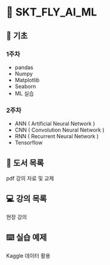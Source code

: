 # 🐼 SKT_FLY_AI_ML
## 📝 기초
### 1주차 
- pandas
- Numpy
- Matplotlib
- Seaborn
- ML 실습
### 2주차
- ANN ( Artificial Neural Network )
- CNN ( Convolution Neural Network )
- RNN ( Recurrent Neural Network )
- Tensorflow

## 📗 도서 목록
pdf 강의 자료 및 교제

## 💻 강의 목록
현장 강의

## ⌨️ 실습 예제
Kaggle 데이터 활용


